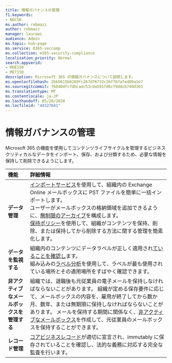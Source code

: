```yaml
---
title: 情報ガバナンスの管理
f1.keywords:
- NOCSH
ms.author: robmazz
author: robmazz
manager: laurawi
audience: Admin
ms.topic: hub-page
ms.service: O365-seccomp
ms.collection: m365-security-compliance
localization_priority: Normal
search.appverid:
- MOE150
- MET150
description: Microsoft 365 の情報ガバナンスについて説明します。
ms.openlocfilehash: 2bb5615b6269fc267d76732c3bf7b7a7e489a1e7
ms.sourcegitcommit: f6840dfcfdbcadc53cda591fd6cf9ddcb749d303
ms.translationtype: MT
ms.contentlocale: ja-JP
ms.lasthandoff: 05/20/2020
ms.locfileid: "44327641"
---
```

# <a name="manage-information-governance"></a>情報ガバナンスの管理

 Microsoft 365 の機能を使用してコンテンツライフサイクルを管理するビジネスクリティカルなデータをインポート、保存、および分類するため、必要な情報を保持して削除できるようにします。

|**機能**|**詳細情報**|
|:-----|:-----|
| **データ管理** | [インポートサービス](importing-pst-files-to-office-365.md)を使用して、組織内の Exchange Online メールボックスに PST ファイルを簡単に一括インポートします。 <br> ユーザーがメールボックスの格納領域を追加できるように、[無制限のアーカイブ](unlimited-archiving.md)を構成します。 <br> [保持ポリシー](retention-policies.md)を使用して、組織がコンテンツを保持、削除、または保持してから削除する方法に関する管理を簡素化します。 |
| **データを監視する** | 組織内のコンテンツにデータラベルが正しく適用され[ていることを確認し](view-label-activity-for-documents.md)ます。 <br> 組み込みの[ラベル分析](label-analytics.md)を使用して、ラベルが最も使用されている場所とその適用場所をすばやく確認できます。|
| **非アクティブなメールボックスを管理する** | 組織では、退職後も元従業員の電子メールを保持しなければならないことがあります。 組織が定める保存要件に応じて、メールボックスの内容を、雇用が終了してから数か月、数年、または無期限に保持しなければならないことがあります。 メールを保持する期間に関係なく、[非アクティブなメールボックス](inactive-mailboxes-in-office-365.md)を作成して、元従業員のメールボックスを保持することができます。  |
| **レコード管理** | [コアビジネスレコード](records-management.md)が適切に宣言され、immutably に保存されていることを確認し、法的な義務に対応する完全な監査を行います。 |

